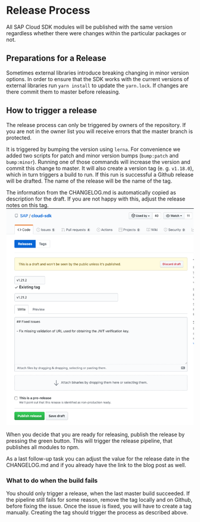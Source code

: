 # Release Process
All SAP Cloud SDK modules will be published with the same version regardless whether there were changes within the particular packages or not.

## Preparations for a Release

Sometimes external libraries introduce breaking changing in minor version options.
In order to ensure that the SDK works with the current versions of external libraries run `yarn install` to update the `yarn.lock`.
If changes are there commit them to master before releasing.

## How to trigger a release
The release process can only be triggered by owners of the repository.
If you are not in the owner list you will receive errors that the master branch is protected.

It is triggered by bumping the version using `lerna`. For convenience we added two scripts for patch and minor version bumps (`bump:patch` and `bump:minor`).
Running one of those commands will increase the version and commit this change to master. It will also create a version tag (e. g. `v1.18.0`), which in turn triggers a build to run.
If this run is successful a Github release will be drafted. The name of the release will be the name of the tag.

The information from the CHANGELOG.md is automatically copied as description for the draft.
If you are not happy with this, adjust the release notes on this tag.
![](../img/addjust-notes.png)

 When you decide that you are ready for releasing, publish the release by pressing the green button.
 This will trigger the release pipeline, that publishes all modules to npm.

 As a last follow-up task you can adjust the value for the release date in the CHANGELOG.md and if you already have the link to the blog post as well.

### What to do when the build fails
You should only trigger a release, when the last master build succeeded. If the pipeline still fails for some reason, remove the tag locally and on Github, before fixing the issue.
Once the issue is fixed, you will have to create a tag manually. Creating the tag should trigger the process as described above.
